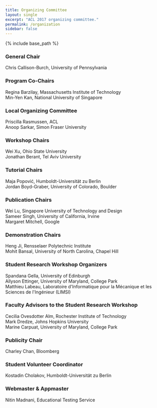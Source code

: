 ```yaml
---
title: Organizing Committee
layout: single
excerpt: "ACL 2017 organizing committee."
permalink: /organization
sidebar: false
---
```

{% include base_path %}

<h3>General Chair</h3>
Chris Callison-Burch, University of Pennsylvania

<h3>Program Co-Chairs</h3>
Regina Barzilay, Massachusetts Institute of Technology<br/>
Min-Yen Kan, National University of Singapore

<h3>Local Organizing Committee</h3>
Priscilla Rasmussen, ACL<br/>
Anoop Sarkar, Simon Fraser University

<h3>Workshop Chairs</h3>
Wei Xu, Ohio State University<br/>
Jonathan Berant, Tel Aviv University

<h3>Tutorial Chairs</h3>
Maja Popović, Humboldt-Universität zu Berlin<br/>
Jordan Boyd-Graber, University of Colorado, Boulder

<h3>Publication Chairs</h3>
Wei Lu, Singapore University of Technology and Design<br/>
Sameer Singh, University of California, Irvine<br/>
Margaret Mitchell, Google

<h3>Demonstration Chairs</h3>
Heng Ji, Rensselaer Polytechnic Institute<br/>
Mohit Bansal, University of North Carolina, Chapel Hill

<h3>Student Research Workshop Organizers</h3>
Spandana Gella, University of Edinburgh<br/>
Allyson Ettinger, University of Maryland, College Park<br/>
Matthieu Labeau, Laboratoire d'Informatique pour la Mécanique et les Sciences de l'Ingénieur (LIMSI)

<h3>Faculty Advisors to the Student Research Workshop</h3>
Cecilia Ovesdotter Alm, Rochester Institute of Technology<br/>
Mark Dredze, Johns Hopkins University<br/>
Marine Carpuat, University of Maryland, College Park

<h3>Publicity Chair</h3>
Charley Chan, Bloomberg

<h3>Student Volunteer Coordinator</h3>
Kostadin Cholakov, Humboldt-Universität zu Berlin

<h3>Webmaster &amp; Appmaster</h3>
Nitin Madnani, Educational Testing Service
